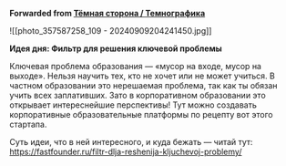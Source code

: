 **Forwarded from [Тёмная сторона / Темнографика](https://t.me/temno/5813)**

![[photo_357587258_109 - 20240909204241450.jpg]]

**Идея дня: Фильтр для решения ключевой проблемы**

Ключевая проблема образования — «мусор на входе, мусор на выходе». Нельзя научить тех, кто не хочет или не может учиться. В частном образовании это нерешаемая проблема, так как ты обязан учить всех заплативших. Зато в корпоративном образовании это открывает интереснейшие перспективы! Тут можно создавать корпоративные образовательные платформы по рецепту вот этого стартапа.

Суть идеи, что в ней интересного, и куда бежать — читай тут: https://fastfounder.ru/filtr-dlja-reshenija-kljuchevoj-problemy/